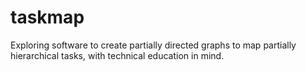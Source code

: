 taskmap
=======

Exploring software to create partially directed graphs to map partially hierarchical tasks, with technical education in mind.
